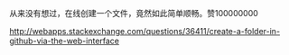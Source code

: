 从来没有想过，在线创建一个文件，竟然如此简单顺畅。赞100000000


http://webapps.stackexchange.com/questions/36411/create-a-folder-in-github-via-the-web-interface
